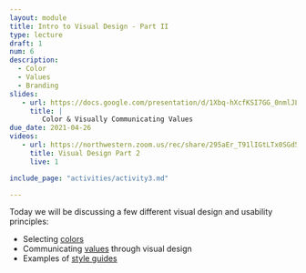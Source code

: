 ```yaml
---
layout: module
title: Intro to Visual Design - Part II
type: lecture
draft: 1
num: 6
description:
  - Color
  - Values
  - Branding
slides:
   - url: https://docs.google.com/presentation/d/1Xbq-hXcfKSI7GG_0nmlJLOBDqwQasAtsRKHajmLHy2s/edit?usp=sharing
     title: |
        Color & Visually Communicating Values
due_date: 2021-04-26
videos:
   - url: https://northwestern.zoom.us/rec/share/295aEr_T91lIGtLTx0SGd5VmPp3Maaa81SMf_vNYmBzXW9FC3w3WApU-cdZ5Sz2i
     title: Visual Design Part 2
     live: 1

include_page: "activities/activity3.md"

---
```


Today we will be discussing a few different visual design and usability principles:

* Selecting [colors](../css-reference/color/)
* Communicating <a href="https://docs.google.com/document/d/1Vv5tPZ8UjqJNYO9pCp_PQhxHT8qoGY09deKX6uygUFA/edit?usp=sharing" target="_blank">values</a> through visual design
* Examples of [style guides](../css-reference/style-guides/)